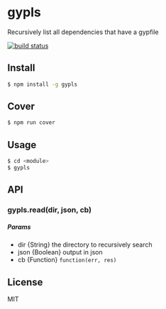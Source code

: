 # gypls

Recursively list all dependencies that have a gypfile

[![build status](https://circleci.com/gh/evanlucas/gypls.png?circle-token=5b7f8a83c905a2b42b48e29cbde08038066fd25b)](https://circleci.com/gh/evanlucas/gypls)

## Install

```bash
$ npm install -g gypls
```

## Cover

```bash
$ npm run cover
```

## Usage

```bash
$ cd <module>
$ gypls
```

## API

### gypls.read(dir, json, cb)

##### Params

- dir {String} the directory to recursively search
- json {Boolean} output in json
- cb {Function} `function(err, res)`

## License

MIT

